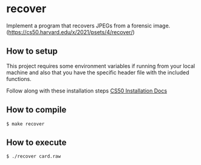 # recover
Implement a program that recovers JPEGs from a forensic image. (https://cs50.harvard.edu/x/2021/psets/4/recover/)

## How to setup

This project requires some environment variables if running from your local machine and also that you have the specific header file with the included functions.

Follow along with these installation steps [CS50 Installation Docs](https://cs50.readthedocs.io/libraries/cs50/c/?highlight=get_int#installation)

## How to compile

`$ make recover`

## How to execute

`$ ./recover card.raw`
